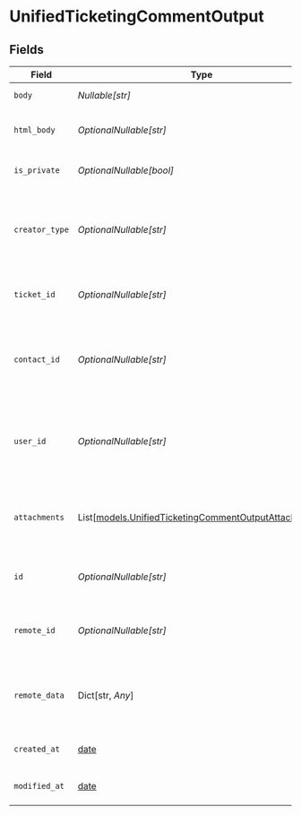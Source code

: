 # UnifiedTicketingCommentOutput


## Fields

| Field                                                                                                          | Type                                                                                                           | Required                                                                                                       | Description                                                                                                    | Example                                                                                                        |
| -------------------------------------------------------------------------------------------------------------- | -------------------------------------------------------------------------------------------------------------- | -------------------------------------------------------------------------------------------------------------- | -------------------------------------------------------------------------------------------------------------- | -------------------------------------------------------------------------------------------------------------- |
| `body`                                                                                                         | *Nullable[str]*                                                                                                | :heavy_check_mark:                                                                                             | The body of the comment                                                                                        | Assigned to Eric !                                                                                             |
| `html_body`                                                                                                    | *OptionalNullable[str]*                                                                                        | :heavy_minus_sign:                                                                                             | The html body of the comment                                                                                   | <p>Assigned to Eric !</p>                                                                                      |
| `is_private`                                                                                                   | *OptionalNullable[bool]*                                                                                       | :heavy_minus_sign:                                                                                             | The public status of the comment                                                                               | false                                                                                                          |
| `creator_type`                                                                                                 | *OptionalNullable[str]*                                                                                        | :heavy_minus_sign:                                                                                             | The creator type of the comment. Authorized values are either USER or CONTACT                                  | USER                                                                                                           |
| `ticket_id`                                                                                                    | *OptionalNullable[str]*                                                                                        | :heavy_minus_sign:                                                                                             | The UUID of the ticket the comment is tied to                                                                  | 801f9ede-c698-4e66-a7fc-48d19eebaa4f                                                                           |
| `contact_id`                                                                                                   | *OptionalNullable[str]*                                                                                        | :heavy_minus_sign:                                                                                             | The UUID of the contact which the comment belongs to (if no user_id specified)                                 | 801f9ede-c698-4e66-a7fc-48d19eebaa4f                                                                           |
| `user_id`                                                                                                      | *OptionalNullable[str]*                                                                                        | :heavy_minus_sign:                                                                                             | The UUID of the user which the comment belongs to (if no contact_id specified)                                 | 801f9ede-c698-4e66-a7fc-48d19eebaa4f                                                                           |
| `attachments`                                                                                                  | List[[models.UnifiedTicketingCommentOutputAttachments](../models/unifiedticketingcommentoutputattachments.md)] | :heavy_minus_sign:                                                                                             | The attachements UUIDs tied to the comment                                                                     | [<br/>"801f9ede-c698-4e66-a7fc-48d19eebaa4f"<br/>]                                                             |
| `id`                                                                                                           | *OptionalNullable[str]*                                                                                        | :heavy_minus_sign:                                                                                             | The UUID of the comment                                                                                        | 801f9ede-c698-4e66-a7fc-48d19eebaa4f                                                                           |
| `remote_id`                                                                                                    | *OptionalNullable[str]*                                                                                        | :heavy_minus_sign:                                                                                             | The id of the comment in the context of the 3rd Party                                                          | id_1                                                                                                           |
| `remote_data`                                                                                                  | Dict[str, *Any*]                                                                                               | :heavy_minus_sign:                                                                                             | The remote data of the comment in the context of the 3rd Party                                                 | {<br/>"fav_dish": "broccoli",<br/>"fav_color": "red"<br/>}                                                     |
| `created_at`                                                                                                   | [date](https://docs.python.org/3/library/datetime.html#date-objects)                                           | :heavy_minus_sign:                                                                                             | The created date of the object                                                                                 | 2024-10-01T12:00:00Z                                                                                           |
| `modified_at`                                                                                                  | [date](https://docs.python.org/3/library/datetime.html#date-objects)                                           | :heavy_minus_sign:                                                                                             | The modified date of the object                                                                                | 2024-10-01T12:00:00Z                                                                                           |